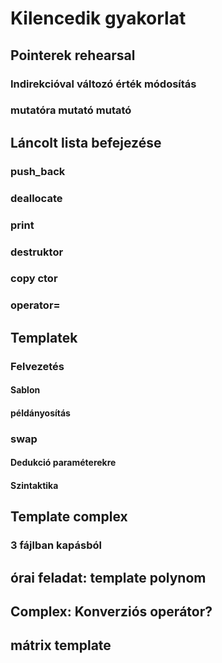 # Kilencedik gyakorlat

## Pointerek rehearsal
### Indirekcióval változó érték módosítás
### mutatóra mutató mutató

## Láncolt lista befejezése
### push_back
### deallocate
### print
### destruktor
### copy ctor
### operator=

## Templatek
### Felvezetés
#### Sablon
#### példányosítás
### swap
#### Dedukció paraméterekre
#### Szintaktika

## Template complex
### 3 fájlban kapásból

## órai feladat: template polynom
## Complex<T>: Konverziós operátor?
## mátrix template

